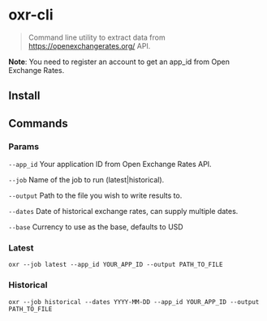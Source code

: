 # oxr-cli

>Command line utility to extract data from https://openexchangerates.org/ API.

**Note**: You need to register an account to get an app_id from Open Exchange Rates.

## Install

## Commands

### Params

`--app_id` Your application ID from Open Exchange Rates API.

`--job` Name of the job to run (latest|historical).

`--output` Path to the file you wish to write results to.

`--dates` Date of historical exchange rates, can supply multiple dates.

`--base` Currency to use as the base, defaults to USD

### Latest
    oxr --job latest --app_id YOUR_APP_ID --output PATH_TO_FILE

### Historical
    oxr --job historical --dates YYYY-MM-DD --app_id YOUR_APP_ID --output PATH_TO_FILE
